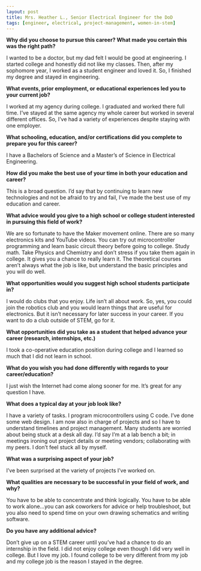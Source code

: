 ```yaml
---
layout: post
title: Mrs. Heather L., Senior Electrical Engineer for the DoD
tags: [engineer, electrical, project-management, women-in-stem]
---
```


**Why did you choose to pursue this career?  What made you certain this was the right path?**

I wanted to be a doctor, but my dad felt I would be good at engineering. I started college and honestly did not like my classes. Then, after my sophomore year, I worked as a student engineer and loved it. So, I finished my degree and stayed in engineering.

**What events, prior employment, or educational experiences led you to your current job?**

I worked at my agency during college. I graduated and worked there full time. I’ve stayed at the same agency my whole career but worked in several different offices. So, I’ve had a variety of experiences despite staying with one employer.

**What schooling, education, and/or certifications did you complete to prepare you for this career?**

I have a Bachelors of Science and a Master’s of Science in Electrical Engineering.

**How did you make the best use of your time in both your education and career?**

This is a broad question. I’d say that by continuing to learn new technologies and not be afraid to try and fail, I’ve made the best use of my education and career.

**What advice would you give to a high school or college student interested in pursuing this field of work?**

We are so fortunate to have the Maker movement online. There are so many electronics kits and YouTube videos. You can try out microcontroller programming and learn basic circuit theory before going to college. Study math. Take Physics and Chemistry and don’t stress if you take them again in college. It gives you a chance to really learn it. The theoretical courses aren’t always what the job is like, but understand the basic principles and you will do well.

**What opportunities would you suggest high school students participate in?**

I would do clubs that you enjoy. Life isn’t all about work. So, yes, you could join the robotics club and you would learn things that are useful for electronics. But it isn’t necessary for later success in your career. If you want to do a club outside of STEM, go for it.

**What opportunities did you take as a student that helped advance your career (research, internships, etc.)**

I took a co-operative education position during college and I learned so much that I did not learn in school.

**What do you wish you had done differently with regards to your career/education?**

I just wish the Internet had come along sooner for me. It’s great for any question I have.

**What does a typical day at your job look like?**

I have a variety of tasks. I program microcontrollers using C code. I’ve done some web design. I am now also in charge of projects and so I have to understand timelines and project management. Many students are worried about being stuck at a desk all day. I’d say I’m at a lab bench a bit; in meetings ironing out project details or meeting vendors; collaborating with my peers. I don’t feel stuck all by myself.

**What was a surprising aspect of your job?**

I’ve been surprised at the variety of projects I’ve worked on.

**What qualities are necessary to be successful in your field of work, and why?**

You have to be able to concentrate and think logically. You have to be able to work alone...you can ask coworkers for advice or help troubleshoot, but you also need to spend time on your own drawing schematics and writing software.

**Do you have any additional advice?**

Don’t give up on a STEM career until you’ve had a chance to do an internship in the field. I did not enjoy college even though I did very well in college. But I love my job. I found college to be very different from my job and my college job is the reason I stayed in the degree.
